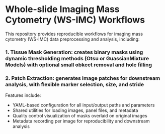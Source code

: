 # Whole-slide Imaging Mass Cytometry (WS-IMC) Workflows

This repository provides reproducible workflows for imaging mass cytometry (WS-IMC) data preprocessing and analysis, including:

### **1. Tissue Mask Generation:** creates binary masks using dynamic thresholding methods (Otsu or GuassianMixture Models) with optional small obkect removal and hole filling
### **2. Patch Extraction:** generates image patches for downstream analysis, with flexible marker selection, size, and stride

Features include:
- YAML-based configuration for all input/output paths and parameters
- Shared utilities for loading images, panel files, and metadata
- Quality control visualization of masks overlaid on original images
- Metadata recording per image for reproducibility and downstream analysis
